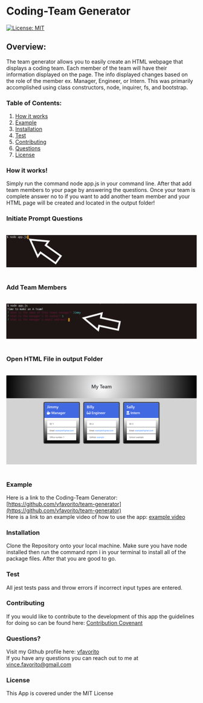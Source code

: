 # Coding-Team Generator

[![License: MIT](https://img.shields.io/badge/License-MIT-yellow.svg)](https://opensource.org/licenses/MIT)

## Overview:
The team generator allows you to easily create an HTML webpage that displays a coding team.  Each member of the team will have their information displayed on the page.  The info displayed changes based on the role of the member ex. Manager, Engineer, or Intern.  This was primarily accomplished using class constructors, node, inquirer, fs, and bootstrap.  

### Table of Contents:
1. [How it works](#How-it-works)
2. [Example](#Example)
3. [Installation](#Installation)
4. [Test](#Test)
5. [Contributing](#Contributing)
6. [Questions](#Questions)
7. [License](#License)

### How it works!
Simply run the command node app.js in your command line.  After that add team members to your page by answering the questions.  Once your team is complete answer no to if you want to add another team member and your HTML page will be created and located in the output folder!

### Initiate Prompt Questions
 <br/> ![picAlt](images/initialize.png) <br/><br/>

### Add Team Members
 <br/> ![picAlt](images/questions.png) <br/><br/>

### Open HTML File in output Folder
<br/> ![picAlt](images/html.PNG) <br/><br/>

### Example
Here is a link to the Coding-Team Generator:  [https://github.com/vfavorito/team-generator](https://github.com/vfavorito/team-generator)<br>
Here is a link to an example video of how to use the app: [example video](https://drive.google.com/file/d/1fpkdMUCGyjmYpHHtLo-z9gW1zovG6K2m/view?usp=sharing)

### Installation
Clone the Repository onto your local machine.  Make sure you have node installed then run the command npm i in your terminal to install all of the package files.  After that you are good to go.

### Test
All jest tests pass and throw errors if incorrect input types are entered.

### Contributing
If you would like to contribute to the development of this app the guidelines for doing so can be found here: [Contribution Covenant](https://www.contributor-covenant.org/version/2/0/code_of_conduct/code_of_conduct.txt)

### Questions?
Visit my Github profile here: [vfavorito](https://github.com/vfavorito)<br/>
If you have any questions you can reach out to me at vince.favorito@gmail.com

### License
This App is covered under the MIT License